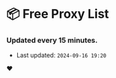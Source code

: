 # :package: Free Proxy List
### Updated every 15 minutes.

- Last updated: `2024-09-16 19:20`

:heart:
